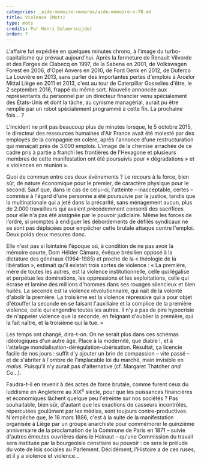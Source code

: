 ```yaml
---
categories: _aide-memoire-numeros/aide-memoire-n-78.md
title: Violence (Mots)
type: mots
credits: Par Henri Deleersnijder
order: 7
---
```

L'affaire fut expédiée en quelques minutes chrono, à l'image du turbo-capitalisme qui prévaut aujourd'hui. Après la fermeture de Renault Vilvorde et des Forges de Clabecq en 1997, de la Sabena en 2001, de Volkswagen Forest en 2006, d'Opel Anvers en 2010, de Ford Genk en 2012, de Duferco La Louvière en 2013, sans parler des importantes pertes d'emplois à Arcelor Mittal Liège en 2011 et 2013, c'est au tour de Caterpillar Gosselies d'être, le 2 septembre 2016, frappé du même sort. Nouvelle annoncée aux représentants du personnel par un directeur financier venu spécialement des États-Unis et dont la tâche, au cynisme managérial, aurait pu être remplie par un robot spécialement programmé à cette fin. La prochaine fois... ?



L'incident ne prit pas beaucoup plus de minutes lorsque, le 5 octobre 2015, le directeur des ressources humaines d'Air France avait été molesté par des employés de la compagnie en colère, après l'annonce d'une restructuration qui menaçait près de 3.000 emplois. L'image de la chemise arrachée de ce cadre pris à partie a franchi les frontières de l'Hexagone et plusieurs membres de cette manifestation ont été poursuivis pour «  dégradations » et « violences en réunion ».



Quoi de commun entre ces deux événements ? Le recours à la force, bien sûr, de nature économique pour le premier, de caractère physique pour le second. Sauf que, dans le cas de celui-ci, l'atteinte – inacceptable, certes – commise à l'égard d'une personne a été poursuivie par la justice, tandis que la multinationale qui a jeté dans la précarité, sans ménagement aucun, plus de 2.000 travailleurs qui avaient précédemment consenti des sacrifices pour elle n'a pas été assignée par le pouvoir judiciaire. Même les forces de l’ordre, si promptes à endiguer les débordements de défilés syndicaux ne se sont pas déplacées pour empêcher cette brutale attaque contre l'emploi. Deux poids deux mesures donc.



Elle n'est pas si lointaine l'époque où, à condition de ne pas avoir la mémoire courte, Dom Hélder Câmara, évêque brésilien opposé à la dictature des généraux (1964-1985) et proche de la « théologie de la libération », estimait qu'il existait trois sortes de violence : « La première, mère de toutes les autres, est la violence institutionnelle, celle qui légalise et perpétue les dominations, les oppressions et les exploitations, celle qui écrase et lamine des millions d'hommes dans ses rouages silencieux et bien huilés. La seconde est la violence révolutionnaire, qui naît de la volonté d'abolir la première. La troisième est la violence répressive qui a pour objet d'étouffer la seconde en se faisant l'auxiliaire et la complice de la première violence, celle qui engendre toutes les autres. Il n'y a pas de pire hypocrisie de n'appeler violence que la seconde, en feignant d'oublier la première, qui la fait naître, et la troisième qui la tue. »



Les temps ont changé, dira-t-on. On ne serait plus dans ces schémas idéologiques d'un autre âge. Place à la modernité, que diable !, et à l'attelage mondialisation-dérégulation-ubérisation. Résultat, ça licencie facile de nos jours : suffit d'y ajouter un brin de compassion – vite passé – et de s'abriter à l'ombre de l'implacable loi du marché, main invisible en _malus_. Puisqu'il n'y aurait pas d'alternative (cf. Margaret Thatcher _and Co_...).



Faudra-t-il en revenir à des actes de force brutale, comme furent ceux du luddisme en Angleterre au XIX<sup>e</sup> siècle, pour que les puissances financières et économiques lâchent quelque peu l'étreinte sur nos sociétés ? Pas souhaitable, bien sûr, d'autant que les exactions de casseurs incontrôlés, répercutées goulûment par les médias, sont toujours contre-productives. N'empêche que, le 18 mars 1886, c'est à la suite de la manifestation organisée à Liège par un groupe anarchiste pour commémorer le quinzième anniversaire de la proclamation de la Commune de Paris en 1871 – suivie d'autres émeutes ouvrières dans le Hainaut – qu'une Commission du travail sera instituée par la bourgeoisie censitaire au pouvoir : ce sera le prélude du vote de lois sociales au Parlement. Décidément, l'Histoire a de ces ruses, et il y a violence et violence...
